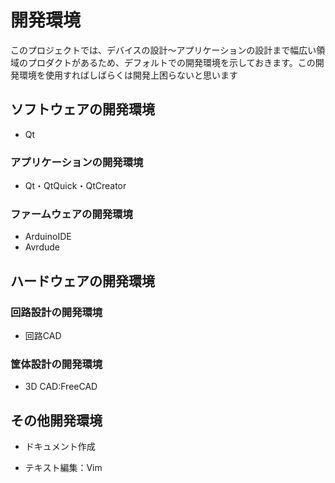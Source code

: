 # 開発環境

このプロジェクトでは、デバイスの設計〜アプリケーションの設計まで幅広い領域のプロダクトがあるため、デフォルトでの開発環境を示しておきます。この開発環境を使用すればしばらくは開発上困らないと思います

## ソフトウェアの開発環境

* Qt

### アプリケーションの開発環境

* Qt・QtQuick・QtCreator

### ファームウェアの開発環境

* ArduinoIDE
* Avrdude

## ハードウェアの開発環境

### 回路設計の開発環境

* 回路CAD
 
### 筐体設計の開発環境

* 3D CAD:FreeCAD

## その他開発環境

* ドキュメント作成

* テキスト編集：Vim